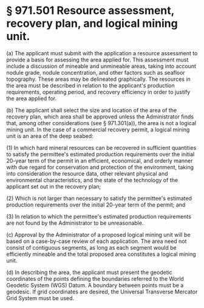 # § 971.501   Resource assessment, recovery plan, and logical mining unit.

(a) The applicant must submit with the application a resource assessment to provide a basis for assessing the area applied for. This assessment must include a discussion of mineable and unmineable areas, taking into account nodule grade, nodule concentration, and other factors such as seafloor topography. These areas may be delineated graphically. The resources in the area must be described in relation to the applicant's production requirements, operating period, and recovery efficiency in order to justify the area applied for.


(b) The applicant shall select the size and location of the area of the recovery plan, which area shall be approved unless the Administrator finds that, among other considerations (see § 971.301(a)), the area is not a logical mining unit. In the case of a commercial recovery permit, a logical mining unit is an area of the deep seabed:


(1) In which hard mineral resources can be recovered in sufficient quantities to satisfy the permittee's estimated production requirements over the initial 20-year term of the permit in an efficient, economical, and orderly manner with due regard for conservation and protection of the environment, taking into consideration the resource data, other relevant physical and environmental characteristics, and the state of the technology of the applicant set out in the recovery plan;


(2) Which is not larger than necessary to satisfy the permittee's estimated production requirements over the initial 20-year term of the permit; and


(3) In relation to which the permittee's estimated production requirements are not found by the Administrator to be unreasonable.


(c) Approval by the Administrator of a proposed logical mining unit will be based on a case-by-case review of each application. The area need not consist of contiguous segments, as long as each segment would be efficiently mineable and the total proposed area constitutes a logical mining unit.


(d) In describing the area, the applicant must present the geodetic coordinates of the points defining the boundaries referred to the World Geodetic System (WGS) Datum. A boundary between points must be a geodesic. If grid coordinates are desired, the Universal Transverse Mercator Grid System must be used.




